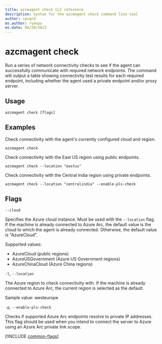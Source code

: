 ```yaml
---
title: azcmagent check CLI reference
description: Syntax for the azcmagent check command line tool
author: rpsqrd
ms.author: ryanpu
ms.date: 04/20/2023
---
```


# azcmagent check

Run a series of network connectivity checks to see if the agent can successfully communicate with required network endpoints. The command will output a table showing connectivity test results for each required endpoint, including whether the agent used a private endpoint and/or proxy server.

## Usage

```
azcmagent check [flags]
```

## Examples

Check connectivity with the agent's currently configured cloud and region.

```
azcmagent check
```

Check connectivity with the East US region using public endpoints.

```
azcmagent check --location "eastus"
```

Check connectivity with the Central India region using private endpoints.

```
azcmagent check --location "centralindia" --enable-pls-check
```

## Flags

`--cloud`

Specifies the Azure cloud instance. Must be used with the `--location` flag. If the machine is already connected to Azure Arc, the default value is the cloud to which the agent is already connected. Otherwise, the default value is "AzureCloud".

Supported values:

* AzureCloud (public regions)
* AzureUSGovernment (Azure US Government regions)
* AzureChinaCloud (Azure China regions)

`-l`, `--location`

The Azure region to check connectivity with. If the machine is already connected to Azure Arc, the current region is selected as the default.

Sample value: westeurope

`-p`, `--enable-pls-check`

Checks if supported Azure Arc endpoints resolve to private IP addresses. This flag should be used when you intend to connect the server to Azure using an Azure Arc private link scope.

[!INCLUDE [common-flags](includes/azcmagent-common-flags.md)]
